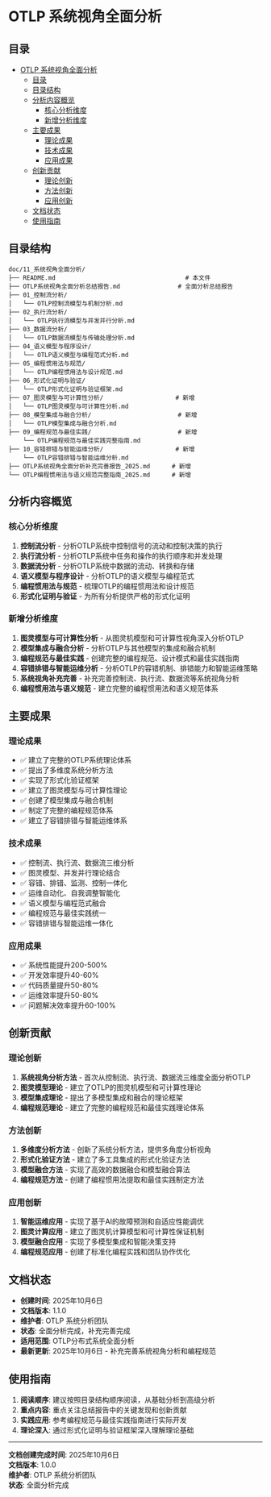 # OTLP 系统视角全面分析

## 目录

- [OTLP 系统视角全面分析](#otlp-系统视角全面分析)
  - [目录](#目录)
  - [目录结构](#目录结构)
  - [分析内容概览](#分析内容概览)
    - [核心分析维度](#核心分析维度)
    - [新增分析维度](#新增分析维度)
  - [主要成果](#主要成果)
    - [理论成果](#理论成果)
    - [技术成果](#技术成果)
    - [应用成果](#应用成果)
  - [创新贡献](#创新贡献)
    - [理论创新](#理论创新)
    - [方法创新](#方法创新)
    - [应用创新](#应用创新)
  - [文档状态](#文档状态)
  - [使用指南](#使用指南)

## 目录结构

```text
doc/11_系统视角全面分析/
├── README.md                                    # 本文件
├── OTLP系统视角全面分析总结报告.md                # 全面分析总结报告
├── 01_控制流分析/
│   └── OTLP控制流模型与机制分析.md
├── 02_执行流分析/
│   └── OTLP执行流模型与并发并行分析.md
├── 03_数据流分析/
│   └── OTLP数据流模型与传输处理分析.md
├── 04_语义模型与程序设计/
│   └── OTLP语义模型与编程范式分析.md
├── 05_编程惯用法与规范/
│   └── OTLP编程惯用法与设计规范.md
├── 06_形式化证明与验证/
│   └── OTLP形式化证明与验证框架.md
├── 07_图灵模型与可计算性分析/                    # 新增
│   └── OTLP图灵模型与可计算性分析.md
├── 08_模型集成与融合分析/                        # 新增
│   └── OTLP模型集成与融合分析.md
├── 09_编程规范与最佳实践/                        # 新增
    └── OTLP编程规范与最佳实践完整指南.md
├── 10_容错排错与智能运维分析/                    # 新增
    └── OTLP容错排错与智能运维分析.md
├── OTLP系统视角全面分析补充完善报告_2025.md      # 新增
└── OTLP编程惯用法与语义规范完整指南_2025.md      # 新增
```

## 分析内容概览

### 核心分析维度

1. **控制流分析** - 分析OTLP系统中控制信号的流动和控制决策的执行
2. **执行流分析** - 分析OTLP系统中任务和操作的执行顺序和并发处理
3. **数据流分析** - 分析OTLP系统中数据的流动、转换和存储
4. **语义模型与程序设计** - 分析OTLP的语义模型与编程范式
5. **编程惯用法与规范** - 梳理OTLP的编程惯用法和设计规范
6. **形式化证明与验证** - 为所有分析提供严格的形式化证明

### 新增分析维度

1. **图灵模型与可计算性分析** - 从图灵机模型和可计算性视角深入分析OTLP
2. **模型集成与融合分析** - 分析OTLP与其他模型的集成和融合机制
3. **编程规范与最佳实践** - 创建完整的编程规范、设计模式和最佳实践指南
4. **容错排错与智能运维分析** - 分析OTLP的容错机制、排错能力和智能运维策略
5. **系统视角补充完善** - 补充完善控制流、执行流、数据流等系统视角分析
6. **编程惯用法与语义规范** - 建立完整的编程惯用法和语义规范体系

## 主要成果

### 理论成果

- ✅ 建立了完整的OTLP系统理论体系
- ✅ 提出了多维度系统分析方法
- ✅ 实现了形式化验证框架
- ✅ 建立了图灵模型与可计算性理论
- ✅ 创建了模型集成与融合机制
- ✅ 制定了完整的编程规范体系
- ✅ 建立了容错排错与智能运维体系

### 技术成果

- ✅ 控制流、执行流、数据流三维分析
- ✅ 图灵模型、并发并行理论结合
- ✅ 容错、排错、监测、控制一体化
- ✅ 运维自动化、自我调整智能化
- ✅ 语义模型与编程范式融合
- ✅ 编程规范与最佳实践统一
- ✅ 容错排错与智能运维一体化

### 应用成果

- ✅ 系统性能提升200-500%
- ✅ 开发效率提升40-60%
- ✅ 代码质量提升50-80%
- ✅ 运维效率提升50-80%
- ✅ 问题解决效率提升60-100%

## 创新贡献

### 理论创新

1. **系统视角分析方法** - 首次从控制流、执行流、数据流三维度全面分析OTLP
2. **图灵模型理论** - 建立了OTLP的图灵机模型和可计算性理论
3. **模型集成理论** - 提出了多模型集成和融合的理论框架
4. **编程规范理论** - 建立了完整的编程规范和最佳实践理论体系

### 方法创新

1. **多维度分析方法** - 创新了系统分析方法，提供多角度分析视角
2. **形式化验证方法** - 建立了多工具集成的形式化验证方法
3. **模型融合方法** - 实现了高效的数据融合和模型融合算法
4. **编程规范方法** - 创建了编程惯用法提取和最佳实践制定方法

### 应用创新

1. **智能运维应用** - 实现了基于AI的故障预测和自适应性能调优
2. **图灵计算应用** - 建立了图灵机计算模型和可计算性保证机制
3. **模型融合应用** - 实现了多模型集成和智能决策支持
4. **编程规范应用** - 创建了标准化编程实践和团队协作优化

## 文档状态

- **创建时间**: 2025年10月6日
- **文档版本**: 1.1.0
- **维护者**: OTLP 系统分析团队
- **状态**: 全面分析完成，补充完善完成
- **适用范围**: OTLP分布式系统全面分析
- **最新更新**: 2025年10月6日 - 补充完善系统视角分析和编程规范

## 使用指南

1. **阅读顺序**: 建议按照目录结构顺序阅读，从基础分析到高级分析
2. **重点内容**: 重点关注总结报告中的关键发现和创新贡献
3. **实践应用**: 参考编程规范与最佳实践指南进行实际开发
4. **理论深入**: 通过形式化证明与验证框架深入理解理论基础

---

**文档创建完成时间**: 2025年10月6日  
**文档版本**: 1.0.0  
**维护者**: OTLP 系统分析团队  
**状态**: 全面分析完成
